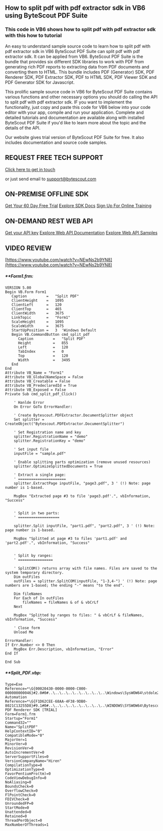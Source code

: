 ## How to split pdf with pdf extractor sdk in VB6 using ByteScout PDF Suite

### This code in VB6 shows how to split pdf with pdf extractor sdk with this how to tutorial

An easy to understand sample source code to learn how to split pdf with pdf extractor sdk in VB6 ByteScout PDF Suite can split pdf with pdf extractor sdk. It can be applied from VB6. ByteScout PDF Suite is the bundle that provides six different SDK libraries to work with PDF from generating rich PDF reports to extracting data from PDF documents and converting them to HTML. This bundle includes PDF (Generator) SDK, PDF Renderer SDK, PDF Extractor SDK, PDF to HTML SDK, PDF Viewer SDK and PDF Generator SDK for Javascript.

This prolific sample source code in VB6 for ByteScout PDF Suite contains various functions and other necessary options you should do calling the API to split pdf with pdf extractor sdk. IF you want to implement the functionality, just copy and paste this code for VB6 below into your code editor with your app, compile and run your application. Complete and detailed tutorials and documentation are available along with installed ByteScout PDF Suite if you'd like to learn more about the topic and the details of the API.

Our website gives trial version of ByteScout PDF Suite for free. It also includes documentation and source code samples.

## REQUEST FREE TECH SUPPORT

[Click here to get in touch](https://bytescout.zendesk.com/hc/en-us/requests/new?subject=ByteScout%20PDF%20Suite%20Question)

or just send email to [support@bytescout.com](mailto:support@bytescout.com?subject=ByteScout%20PDF%20Suite%20Question) 

## ON-PREMISE OFFLINE SDK 

[Get Your 60 Day Free Trial](https://bytescout.com/download/web-installer?utm_source=github-readme)
[Explore SDK Docs](https://bytescout.com/documentation/index.html?utm_source=github-readme)
[Sign Up For Online Training](https://academy.bytescout.com/)


## ON-DEMAND REST WEB API

[Get your API key](https://pdf.co/documentation/api?utm_source=github-readme)
[Explore Web API Documentation](https://pdf.co/documentation/api?utm_source=github-readme)
[Explore Web API Samples](https://github.com/bytescout/ByteScout-SDK-SourceCode/tree/master/PDF.co%20Web%20API)

## VIDEO REVIEW

[https://www.youtube.com/watch?v=NEwNs2b9YN8](https://www.youtube.com/watch?v=NEwNs2b9YN8)




<!-- code block begin -->

##### ****Form1.frm:**
    
```
VERSION 5.00
Begin VB.Form Form1 
   Caption         =   "Split PDF"
   ClientHeight    =   1095
   ClientLeft      =   120
   ClientTop       =   465
   ClientWidth     =   3675
   LinkTopic       =   "Form1"
   ScaleHeight     =   1095
   ScaleWidth      =   3675
   StartUpPosition =   3  'Windows Default
   Begin VB.CommandButton cmd_split_pdf 
      Caption         =   "Split PDF"
      Height          =   855
      Left            =   120
      TabIndex        =   0
      Top             =   120
      Width           =   3495
   End
End
Attribute VB_Name = "Form1"
Attribute VB_GlobalNameSpace = False
Attribute VB_Creatable = False
Attribute VB_PredeclaredId = True
Attribute VB_Exposed = False
Private Sub cmd_split_pdf_Click()
    
    ' Hanlde Error
    On Error GoTo ErrorHandler:
    
    ' Create Bytescout.PDFExtractor.DocumentSplitter object
    Set splitter = CreateObject("Bytescout.PDFExtractor.DocumentSplitter")
    
    ' Set Registration name and key
    splitter.RegistrationName = "demo"
    splitter.RegistrationKey = "demo"
  
    ' Set input file
    inputFile = "sample.pdf"
    
    ' Enable splitting parts optimization (remove unused resources)
    splitter.OptimizeSplittedDocuments = True
    
    ' Extract a single page:
    ' ======================
    splitter.ExtractPage inputFile, "page3.pdf", 3 ' (!) Note: page number is 1-based.
    
    MsgBox "Extracted page #3 to file 'page3.pdf'.", vbInformation, "Success"


    ' Split in two parts:
    ' ===================
    
    splitter.Split inputFile, "part1.pdf", "part2.pdf", 3 ' (!) Note: page number is 1-based.
    
    MsgBox "Splitted at page #3 to files 'part1.pdf' and 'part2.pdf'.", vbInformation, "Success"
    
    
    ' Split by ranges:
    ' ================
    
    ' SplitCOM() returns array with file names. Files are saved to the system temporary directory.
    Dim outFiles
    outFiles = splitter.SplitCOM(inputFile, "1-3,4-") ' (!) Note: page numbers are 1-based; the ending "-" means "to the end".
    
    Dim fileNames
    For Each of In outFiles
        fileNames = fileNames & of & vbCrLf
    Next
    
    MsgBox "Splitted by ranges to files: " & vbCrLf & fileNames, vbInformation, "Success"
        
    ' Close form
    Unload Me
    
ErrorHandler:
If Err.Number <> 0 Then
    MsgBox Err.Description, vbInformation, "Error"
End If

End Sub

```

<!-- code block end -->    

<!-- code block begin -->

##### ****Split_PDF.vbp:**
    
```
Type=Exe
Reference=*\G{00020430-0000-0000-C000-000000000046}#2.0#0#..\..\..\..\..\..\..\..\..\Windows\SysWOW64\stdole2.tlb#OLE Automation
Reference=*\G{F1D62CEE-68AA-4F38-9DB0-8021C13255D8}#9.1#0#..\..\..\..\..\..\..\..\..\WINDOWS\SYSWOW64\Bytescout.PDFRenderer.tlb#ByteScout PDF Renderer SDK [TRIAL]
Form=Form1.frm
Startup="Form1"
Command32=""
Name="SplitPDF"
HelpContextID="0"
CompatibleMode="0"
MajorVer=1
MinorVer=0
RevisionVer=0
AutoIncrementVer=0
ServerSupportFiles=0
VersionCompanyName="Hiren"
CompilationType=0
OptimizationType=0
FavorPentiumPro(tm)=0
CodeViewDebugInfo=0
NoAliasing=0
BoundsCheck=0
OverflowCheck=0
FlPointCheck=0
FDIVCheck=0
UnroundedFP=0
StartMode=0
Unattended=0
Retained=0
ThreadPerObject=0
MaxNumberOfThreads=1

```

<!-- code block end -->